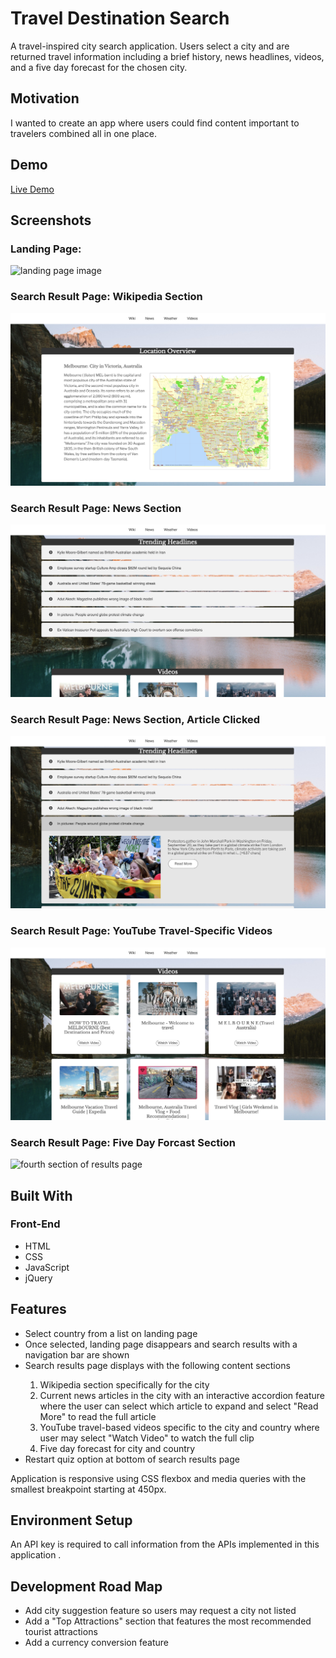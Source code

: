 <h1>Travel Destination Search</h1>
<p>A travel-inspired city search application. Users select a city and are returned travel information including a brief history, news headlines, videos, and a five day forecast for the chosen city.
<h2>Motivation</h2>
    <p>I wanted to create an app where users could find content important to travelers combined all in one place.</p>
<h2>Demo</h2>
<a href="https://brandiherrera.github.io/travel-destination-search-api-capstone/">Live Demo</a>
<h2>Screenshots</h2>
    <h3>Landing Page:</h3>
        <img src="images/landing-page.png" alt="landing page image"/>
    <h3>Search Result Page: Wikipedia Section</h3>
        <img src="images/first-section.png" alt="first section of results page"/>
    <h3>Search Result Page: News Section</h3>
        <img src="images/second-section.png" alt="second section of results page"/>
    <h3>Search Result Page: News Section, Article Clicked</h3>
        <img src="images/second-section-accordion-active.png" alt="second section of results page with news article clicked"/>
    <h3>Search Result Page: YouTube Travel-Specific Videos</h3>
        <img src="images/third-section.png" alt="third section of results page"/>
    <h3>Search Result Page: Five Day Forcast Section</h3>    
        <img src="images/fourth-section.png" alt="fourth section of results page"/>
<h2>Built With</h2>
    <h3>Front-End</h3>
        <ul>
            <li>HTML</li>
            <li>CSS</li>
            <li>JavaScript</li>
            <li>jQuery</li>
        </ul>
<h2>Features</h2>
    <ul>
        <li>Select country from a list on landing page</li>
        <li>Once selected, landing page disappears and search results with a navigation bar are shown</li>
        <li>Search results page displays with the following content sections</li>
        <ol>
            <li>Wikipedia section specifically for the city</li>
            <li>Current news articles in the city with an interactive accordion feature where the user can select which article to expand and select "Read More" to read the full article</li>
            <li>YouTube travel-based videos specific to the city and country where user may select "Watch Video" to watch the full clip</li>
            <li>Five day forecast for city and country</li>
        </ol>
        <li>Restart quiz option at bottom of search results page
    </ul>
    <p>Application is responsive using CSS flexbox and media queries with the smallest breakpoint starting at 450px.
<h2>Environment Setup</h2>
    <p>An API key is required to call information from the APIs implemented in this application
.<h2>Development Road Map</h2>
    <ul>
        <li>Add city suggestion feature so users may request a city not listed</li>
        <li>Add a "Top Attractions" section that features the most recommended tourist attractions</li>
        <li>Add a currency conversion feature</li>
    </ul>